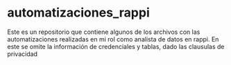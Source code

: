 # automatizaciones_rappi
Este es un repositorio que contiene algunos de los archivos con las automatizaciones realizadas en mi rol como analista de datos en rappi. En este se omite la información de credenciales y tablas, dado las clausulas de privacidad
